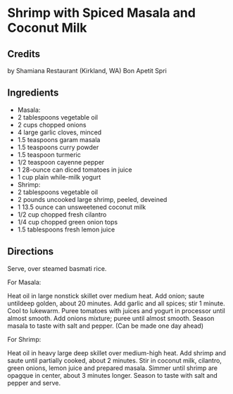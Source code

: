 # Shrimp with Spiced Masala and Coconut Milk 

<!-- BEGIN content -->

## Credits

by Shamiana Restaurant (Kirkland, WA) Bon Apetit Spri

## Ingredients

- Masala:
- 2 tablespoons vegetable oil
- 2 cups chopped onions
- 4 large garlic cloves, minced
- 1.5 teaspoons garam masala
- 1.5 teaspoons curry powder
- 1.5 teaspoon turmeric
- 1/2 teaspoon cayenne pepper
- 1 28-ounce can diced tomatoes in juice
- 1 cup plain while-milk yogurt
- Shrimp:
- 2 tablespoons vegetable oil
- 2 pounds uncooked large shrimp, peeled, deveined
- 1 13.5 ounce can unsweetened coconut milk
- 1/2 cup chopped fresh cilantro
- 1/4 cup chopped green onion tops
- 1.5 tablespoons fresh lemon juice

## Directions

Serve, over steamed basmati rice.

For Masala:  
 Heat oil in large nonstick skillet over medium heat. Add onion; saute untildeep golden, about 20 minutes. Add garlic and all spices; stir 1 minute. Cool to lukewarm. Puree tomatoes with juices and yogurt in processor until almost smooth. Add onions mixture; puree until almost smooth. Season masala to taste with salt and pepper. (Can be made one day ahead)  
  
 For Shrimp:  
 Heat oil in heavy large deep skillet over medium-high heat. Add shrimp and saute until partially cooked, about 2 minutes. Stir in coconut milk, cilantro, green onions, lemon juice and prepared masala. Simmer until shrimp are opagque in center, about 3 minutes longer. Season to taste with salt and pepper and serve.

<!-- END content -->


